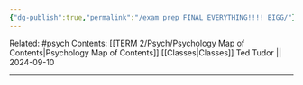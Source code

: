 ```yaml
---
{"dg-publish":true,"permalink":"/exam prep FINAL EVERYTHING!!!! BIGG/"}
---
```


Related: #psych
Contents: [[TERM 2/Psych/Psychology Map of Contents\|Psychology Map of Contents]]
[[Classes\|Classes]]
Ted Tudor || 2024-09-10
***
